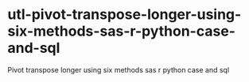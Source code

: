 # utl-pivot-transpose-longer-using-six-methods-sas-r-python-case-and-sql
Pivot transpose longer using six methods sas r python case and sql
